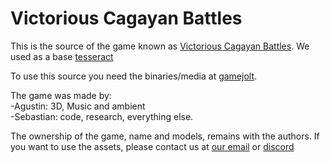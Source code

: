 # Victorious Cagayan Battles

This is the source of the game known as [Victorious Cagayan Battles](https://playvictorious.net).
We used as a base [tesseract](http://tesseract.gg/)

To use this source you need the binaries/media at [gamejolt](https://gamejolt.com/games/cagayanbattles/399759).

The game was made by:<br>
-Agustin: 3D, Music and ambient<br>
-Sebastian: code, research, everything else.

The ownership of the game, name and models, remains with the authors.
If you want to use the assets, please contact us at [our email](contact@playvictorious.net) or [discord](https://discord.gg/qgxJ4UR)
